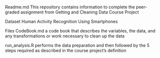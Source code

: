 Readme.md
This repository contains information to complete the peer-graded assignment from Getting and Cleaning Data Course Project

Dataset
Human Activity Recognition Using Smartphones

Files
CodeBook.md a code book that describes the variables, the data, and any transformations or work necessary to clean up the data

run_analysis.R performs the data preparation and then followed by the 5 steps required as described in the course project’s definition